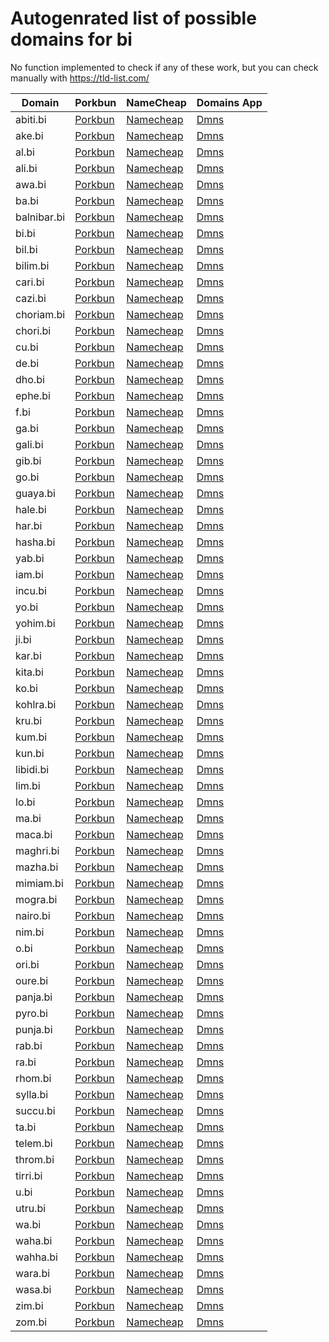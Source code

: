 # Autogenrated list of possible domains for bi

No function implemented to check if any of these work, but you can check manually with https://tld-list.com/

| Domain | Porkbun | NameCheap | Domains App |
|---|---|---|---|
| abiti.bi | [Porkbun](https://porkbun.com/checkout/search?prb=e814663da1&tlds=&idnLanguage=&search=search&q=abiti.bi) | [Namecheap](https://www.namecheap.com/domains/registration/results/?domain=abiti.bi) | [Dmns](https://dmns.app/domains?q=abiti.bi) |
| ake.bi | [Porkbun](https://porkbun.com/checkout/search?prb=e814663da1&tlds=&idnLanguage=&search=search&q=ake.bi) | [Namecheap](https://www.namecheap.com/domains/registration/results/?domain=ake.bi) | [Dmns](https://dmns.app/domains?q=ake.bi) |
| al.bi | [Porkbun](https://porkbun.com/checkout/search?prb=e814663da1&tlds=&idnLanguage=&search=search&q=al.bi) | [Namecheap](https://www.namecheap.com/domains/registration/results/?domain=al.bi) | [Dmns](https://dmns.app/domains?q=al.bi) |
| ali.bi | [Porkbun](https://porkbun.com/checkout/search?prb=e814663da1&tlds=&idnLanguage=&search=search&q=ali.bi) | [Namecheap](https://www.namecheap.com/domains/registration/results/?domain=ali.bi) | [Dmns](https://dmns.app/domains?q=ali.bi) |
| awa.bi | [Porkbun](https://porkbun.com/checkout/search?prb=e814663da1&tlds=&idnLanguage=&search=search&q=awa.bi) | [Namecheap](https://www.namecheap.com/domains/registration/results/?domain=awa.bi) | [Dmns](https://dmns.app/domains?q=awa.bi) |
| ba.bi | [Porkbun](https://porkbun.com/checkout/search?prb=e814663da1&tlds=&idnLanguage=&search=search&q=ba.bi) | [Namecheap](https://www.namecheap.com/domains/registration/results/?domain=ba.bi) | [Dmns](https://dmns.app/domains?q=ba.bi) |
| balnibar.bi | [Porkbun](https://porkbun.com/checkout/search?prb=e814663da1&tlds=&idnLanguage=&search=search&q=balnibar.bi) | [Namecheap](https://www.namecheap.com/domains/registration/results/?domain=balnibar.bi) | [Dmns](https://dmns.app/domains?q=balnibar.bi) |
| bi.bi | [Porkbun](https://porkbun.com/checkout/search?prb=e814663da1&tlds=&idnLanguage=&search=search&q=bi.bi) | [Namecheap](https://www.namecheap.com/domains/registration/results/?domain=bi.bi) | [Dmns](https://dmns.app/domains?q=bi.bi) |
| bil.bi | [Porkbun](https://porkbun.com/checkout/search?prb=e814663da1&tlds=&idnLanguage=&search=search&q=bil.bi) | [Namecheap](https://www.namecheap.com/domains/registration/results/?domain=bil.bi) | [Dmns](https://dmns.app/domains?q=bil.bi) |
| bilim.bi | [Porkbun](https://porkbun.com/checkout/search?prb=e814663da1&tlds=&idnLanguage=&search=search&q=bilim.bi) | [Namecheap](https://www.namecheap.com/domains/registration/results/?domain=bilim.bi) | [Dmns](https://dmns.app/domains?q=bilim.bi) |
| cari.bi | [Porkbun](https://porkbun.com/checkout/search?prb=e814663da1&tlds=&idnLanguage=&search=search&q=cari.bi) | [Namecheap](https://www.namecheap.com/domains/registration/results/?domain=cari.bi) | [Dmns](https://dmns.app/domains?q=cari.bi) |
| cazi.bi | [Porkbun](https://porkbun.com/checkout/search?prb=e814663da1&tlds=&idnLanguage=&search=search&q=cazi.bi) | [Namecheap](https://www.namecheap.com/domains/registration/results/?domain=cazi.bi) | [Dmns](https://dmns.app/domains?q=cazi.bi) |
| choriam.bi | [Porkbun](https://porkbun.com/checkout/search?prb=e814663da1&tlds=&idnLanguage=&search=search&q=choriam.bi) | [Namecheap](https://www.namecheap.com/domains/registration/results/?domain=choriam.bi) | [Dmns](https://dmns.app/domains?q=choriam.bi) |
| chori.bi | [Porkbun](https://porkbun.com/checkout/search?prb=e814663da1&tlds=&idnLanguage=&search=search&q=chori.bi) | [Namecheap](https://www.namecheap.com/domains/registration/results/?domain=chori.bi) | [Dmns](https://dmns.app/domains?q=chori.bi) |
| cu.bi | [Porkbun](https://porkbun.com/checkout/search?prb=e814663da1&tlds=&idnLanguage=&search=search&q=cu.bi) | [Namecheap](https://www.namecheap.com/domains/registration/results/?domain=cu.bi) | [Dmns](https://dmns.app/domains?q=cu.bi) |
| de.bi | [Porkbun](https://porkbun.com/checkout/search?prb=e814663da1&tlds=&idnLanguage=&search=search&q=de.bi) | [Namecheap](https://www.namecheap.com/domains/registration/results/?domain=de.bi) | [Dmns](https://dmns.app/domains?q=de.bi) |
| dho.bi | [Porkbun](https://porkbun.com/checkout/search?prb=e814663da1&tlds=&idnLanguage=&search=search&q=dho.bi) | [Namecheap](https://www.namecheap.com/domains/registration/results/?domain=dho.bi) | [Dmns](https://dmns.app/domains?q=dho.bi) |
| ephe.bi | [Porkbun](https://porkbun.com/checkout/search?prb=e814663da1&tlds=&idnLanguage=&search=search&q=ephe.bi) | [Namecheap](https://www.namecheap.com/domains/registration/results/?domain=ephe.bi) | [Dmns](https://dmns.app/domains?q=ephe.bi) |
| f.bi | [Porkbun](https://porkbun.com/checkout/search?prb=e814663da1&tlds=&idnLanguage=&search=search&q=f.bi) | [Namecheap](https://www.namecheap.com/domains/registration/results/?domain=f.bi) | [Dmns](https://dmns.app/domains?q=f.bi) |
| ga.bi | [Porkbun](https://porkbun.com/checkout/search?prb=e814663da1&tlds=&idnLanguage=&search=search&q=ga.bi) | [Namecheap](https://www.namecheap.com/domains/registration/results/?domain=ga.bi) | [Dmns](https://dmns.app/domains?q=ga.bi) |
| gali.bi | [Porkbun](https://porkbun.com/checkout/search?prb=e814663da1&tlds=&idnLanguage=&search=search&q=gali.bi) | [Namecheap](https://www.namecheap.com/domains/registration/results/?domain=gali.bi) | [Dmns](https://dmns.app/domains?q=gali.bi) |
| gib.bi | [Porkbun](https://porkbun.com/checkout/search?prb=e814663da1&tlds=&idnLanguage=&search=search&q=gib.bi) | [Namecheap](https://www.namecheap.com/domains/registration/results/?domain=gib.bi) | [Dmns](https://dmns.app/domains?q=gib.bi) |
| go.bi | [Porkbun](https://porkbun.com/checkout/search?prb=e814663da1&tlds=&idnLanguage=&search=search&q=go.bi) | [Namecheap](https://www.namecheap.com/domains/registration/results/?domain=go.bi) | [Dmns](https://dmns.app/domains?q=go.bi) |
| guaya.bi | [Porkbun](https://porkbun.com/checkout/search?prb=e814663da1&tlds=&idnLanguage=&search=search&q=guaya.bi) | [Namecheap](https://www.namecheap.com/domains/registration/results/?domain=guaya.bi) | [Dmns](https://dmns.app/domains?q=guaya.bi) |
| hale.bi | [Porkbun](https://porkbun.com/checkout/search?prb=e814663da1&tlds=&idnLanguage=&search=search&q=hale.bi) | [Namecheap](https://www.namecheap.com/domains/registration/results/?domain=hale.bi) | [Dmns](https://dmns.app/domains?q=hale.bi) |
| har.bi | [Porkbun](https://porkbun.com/checkout/search?prb=e814663da1&tlds=&idnLanguage=&search=search&q=har.bi) | [Namecheap](https://www.namecheap.com/domains/registration/results/?domain=har.bi) | [Dmns](https://dmns.app/domains?q=har.bi) |
| hasha.bi | [Porkbun](https://porkbun.com/checkout/search?prb=e814663da1&tlds=&idnLanguage=&search=search&q=hasha.bi) | [Namecheap](https://www.namecheap.com/domains/registration/results/?domain=hasha.bi) | [Dmns](https://dmns.app/domains?q=hasha.bi) |
| yab.bi | [Porkbun](https://porkbun.com/checkout/search?prb=e814663da1&tlds=&idnLanguage=&search=search&q=yab.bi) | [Namecheap](https://www.namecheap.com/domains/registration/results/?domain=yab.bi) | [Dmns](https://dmns.app/domains?q=yab.bi) |
| iam.bi | [Porkbun](https://porkbun.com/checkout/search?prb=e814663da1&tlds=&idnLanguage=&search=search&q=iam.bi) | [Namecheap](https://www.namecheap.com/domains/registration/results/?domain=iam.bi) | [Dmns](https://dmns.app/domains?q=iam.bi) |
| incu.bi | [Porkbun](https://porkbun.com/checkout/search?prb=e814663da1&tlds=&idnLanguage=&search=search&q=incu.bi) | [Namecheap](https://www.namecheap.com/domains/registration/results/?domain=incu.bi) | [Dmns](https://dmns.app/domains?q=incu.bi) |
| yo.bi | [Porkbun](https://porkbun.com/checkout/search?prb=e814663da1&tlds=&idnLanguage=&search=search&q=yo.bi) | [Namecheap](https://www.namecheap.com/domains/registration/results/?domain=yo.bi) | [Dmns](https://dmns.app/domains?q=yo.bi) |
| yohim.bi | [Porkbun](https://porkbun.com/checkout/search?prb=e814663da1&tlds=&idnLanguage=&search=search&q=yohim.bi) | [Namecheap](https://www.namecheap.com/domains/registration/results/?domain=yohim.bi) | [Dmns](https://dmns.app/domains?q=yohim.bi) |
| ji.bi | [Porkbun](https://porkbun.com/checkout/search?prb=e814663da1&tlds=&idnLanguage=&search=search&q=ji.bi) | [Namecheap](https://www.namecheap.com/domains/registration/results/?domain=ji.bi) | [Dmns](https://dmns.app/domains?q=ji.bi) |
| kar.bi | [Porkbun](https://porkbun.com/checkout/search?prb=e814663da1&tlds=&idnLanguage=&search=search&q=kar.bi) | [Namecheap](https://www.namecheap.com/domains/registration/results/?domain=kar.bi) | [Dmns](https://dmns.app/domains?q=kar.bi) |
| kita.bi | [Porkbun](https://porkbun.com/checkout/search?prb=e814663da1&tlds=&idnLanguage=&search=search&q=kita.bi) | [Namecheap](https://www.namecheap.com/domains/registration/results/?domain=kita.bi) | [Dmns](https://dmns.app/domains?q=kita.bi) |
| ko.bi | [Porkbun](https://porkbun.com/checkout/search?prb=e814663da1&tlds=&idnLanguage=&search=search&q=ko.bi) | [Namecheap](https://www.namecheap.com/domains/registration/results/?domain=ko.bi) | [Dmns](https://dmns.app/domains?q=ko.bi) |
| kohlra.bi | [Porkbun](https://porkbun.com/checkout/search?prb=e814663da1&tlds=&idnLanguage=&search=search&q=kohlra.bi) | [Namecheap](https://www.namecheap.com/domains/registration/results/?domain=kohlra.bi) | [Dmns](https://dmns.app/domains?q=kohlra.bi) |
| kru.bi | [Porkbun](https://porkbun.com/checkout/search?prb=e814663da1&tlds=&idnLanguage=&search=search&q=kru.bi) | [Namecheap](https://www.namecheap.com/domains/registration/results/?domain=kru.bi) | [Dmns](https://dmns.app/domains?q=kru.bi) |
| kum.bi | [Porkbun](https://porkbun.com/checkout/search?prb=e814663da1&tlds=&idnLanguage=&search=search&q=kum.bi) | [Namecheap](https://www.namecheap.com/domains/registration/results/?domain=kum.bi) | [Dmns](https://dmns.app/domains?q=kum.bi) |
| kun.bi | [Porkbun](https://porkbun.com/checkout/search?prb=e814663da1&tlds=&idnLanguage=&search=search&q=kun.bi) | [Namecheap](https://www.namecheap.com/domains/registration/results/?domain=kun.bi) | [Dmns](https://dmns.app/domains?q=kun.bi) |
| libidi.bi | [Porkbun](https://porkbun.com/checkout/search?prb=e814663da1&tlds=&idnLanguage=&search=search&q=libidi.bi) | [Namecheap](https://www.namecheap.com/domains/registration/results/?domain=libidi.bi) | [Dmns](https://dmns.app/domains?q=libidi.bi) |
| lim.bi | [Porkbun](https://porkbun.com/checkout/search?prb=e814663da1&tlds=&idnLanguage=&search=search&q=lim.bi) | [Namecheap](https://www.namecheap.com/domains/registration/results/?domain=lim.bi) | [Dmns](https://dmns.app/domains?q=lim.bi) |
| lo.bi | [Porkbun](https://porkbun.com/checkout/search?prb=e814663da1&tlds=&idnLanguage=&search=search&q=lo.bi) | [Namecheap](https://www.namecheap.com/domains/registration/results/?domain=lo.bi) | [Dmns](https://dmns.app/domains?q=lo.bi) |
| ma.bi | [Porkbun](https://porkbun.com/checkout/search?prb=e814663da1&tlds=&idnLanguage=&search=search&q=ma.bi) | [Namecheap](https://www.namecheap.com/domains/registration/results/?domain=ma.bi) | [Dmns](https://dmns.app/domains?q=ma.bi) |
| maca.bi | [Porkbun](https://porkbun.com/checkout/search?prb=e814663da1&tlds=&idnLanguage=&search=search&q=maca.bi) | [Namecheap](https://www.namecheap.com/domains/registration/results/?domain=maca.bi) | [Dmns](https://dmns.app/domains?q=maca.bi) |
| maghri.bi | [Porkbun](https://porkbun.com/checkout/search?prb=e814663da1&tlds=&idnLanguage=&search=search&q=maghri.bi) | [Namecheap](https://www.namecheap.com/domains/registration/results/?domain=maghri.bi) | [Dmns](https://dmns.app/domains?q=maghri.bi) |
| mazha.bi | [Porkbun](https://porkbun.com/checkout/search?prb=e814663da1&tlds=&idnLanguage=&search=search&q=mazha.bi) | [Namecheap](https://www.namecheap.com/domains/registration/results/?domain=mazha.bi) | [Dmns](https://dmns.app/domains?q=mazha.bi) |
| mimiam.bi | [Porkbun](https://porkbun.com/checkout/search?prb=e814663da1&tlds=&idnLanguage=&search=search&q=mimiam.bi) | [Namecheap](https://www.namecheap.com/domains/registration/results/?domain=mimiam.bi) | [Dmns](https://dmns.app/domains?q=mimiam.bi) |
| mogra.bi | [Porkbun](https://porkbun.com/checkout/search?prb=e814663da1&tlds=&idnLanguage=&search=search&q=mogra.bi) | [Namecheap](https://www.namecheap.com/domains/registration/results/?domain=mogra.bi) | [Dmns](https://dmns.app/domains?q=mogra.bi) |
| nairo.bi | [Porkbun](https://porkbun.com/checkout/search?prb=e814663da1&tlds=&idnLanguage=&search=search&q=nairo.bi) | [Namecheap](https://www.namecheap.com/domains/registration/results/?domain=nairo.bi) | [Dmns](https://dmns.app/domains?q=nairo.bi) |
| nim.bi | [Porkbun](https://porkbun.com/checkout/search?prb=e814663da1&tlds=&idnLanguage=&search=search&q=nim.bi) | [Namecheap](https://www.namecheap.com/domains/registration/results/?domain=nim.bi) | [Dmns](https://dmns.app/domains?q=nim.bi) |
| o.bi | [Porkbun](https://porkbun.com/checkout/search?prb=e814663da1&tlds=&idnLanguage=&search=search&q=o.bi) | [Namecheap](https://www.namecheap.com/domains/registration/results/?domain=o.bi) | [Dmns](https://dmns.app/domains?q=o.bi) |
| ori.bi | [Porkbun](https://porkbun.com/checkout/search?prb=e814663da1&tlds=&idnLanguage=&search=search&q=ori.bi) | [Namecheap](https://www.namecheap.com/domains/registration/results/?domain=ori.bi) | [Dmns](https://dmns.app/domains?q=ori.bi) |
| oure.bi | [Porkbun](https://porkbun.com/checkout/search?prb=e814663da1&tlds=&idnLanguage=&search=search&q=oure.bi) | [Namecheap](https://www.namecheap.com/domains/registration/results/?domain=oure.bi) | [Dmns](https://dmns.app/domains?q=oure.bi) |
| panja.bi | [Porkbun](https://porkbun.com/checkout/search?prb=e814663da1&tlds=&idnLanguage=&search=search&q=panja.bi) | [Namecheap](https://www.namecheap.com/domains/registration/results/?domain=panja.bi) | [Dmns](https://dmns.app/domains?q=panja.bi) |
| pyro.bi | [Porkbun](https://porkbun.com/checkout/search?prb=e814663da1&tlds=&idnLanguage=&search=search&q=pyro.bi) | [Namecheap](https://www.namecheap.com/domains/registration/results/?domain=pyro.bi) | [Dmns](https://dmns.app/domains?q=pyro.bi) |
| punja.bi | [Porkbun](https://porkbun.com/checkout/search?prb=e814663da1&tlds=&idnLanguage=&search=search&q=punja.bi) | [Namecheap](https://www.namecheap.com/domains/registration/results/?domain=punja.bi) | [Dmns](https://dmns.app/domains?q=punja.bi) |
| rab.bi | [Porkbun](https://porkbun.com/checkout/search?prb=e814663da1&tlds=&idnLanguage=&search=search&q=rab.bi) | [Namecheap](https://www.namecheap.com/domains/registration/results/?domain=rab.bi) | [Dmns](https://dmns.app/domains?q=rab.bi) |
| ra.bi | [Porkbun](https://porkbun.com/checkout/search?prb=e814663da1&tlds=&idnLanguage=&search=search&q=ra.bi) | [Namecheap](https://www.namecheap.com/domains/registration/results/?domain=ra.bi) | [Dmns](https://dmns.app/domains?q=ra.bi) |
| rhom.bi | [Porkbun](https://porkbun.com/checkout/search?prb=e814663da1&tlds=&idnLanguage=&search=search&q=rhom.bi) | [Namecheap](https://www.namecheap.com/domains/registration/results/?domain=rhom.bi) | [Dmns](https://dmns.app/domains?q=rhom.bi) |
| sylla.bi | [Porkbun](https://porkbun.com/checkout/search?prb=e814663da1&tlds=&idnLanguage=&search=search&q=sylla.bi) | [Namecheap](https://www.namecheap.com/domains/registration/results/?domain=sylla.bi) | [Dmns](https://dmns.app/domains?q=sylla.bi) |
| succu.bi | [Porkbun](https://porkbun.com/checkout/search?prb=e814663da1&tlds=&idnLanguage=&search=search&q=succu.bi) | [Namecheap](https://www.namecheap.com/domains/registration/results/?domain=succu.bi) | [Dmns](https://dmns.app/domains?q=succu.bi) |
| ta.bi | [Porkbun](https://porkbun.com/checkout/search?prb=e814663da1&tlds=&idnLanguage=&search=search&q=ta.bi) | [Namecheap](https://www.namecheap.com/domains/registration/results/?domain=ta.bi) | [Dmns](https://dmns.app/domains?q=ta.bi) |
| telem.bi | [Porkbun](https://porkbun.com/checkout/search?prb=e814663da1&tlds=&idnLanguage=&search=search&q=telem.bi) | [Namecheap](https://www.namecheap.com/domains/registration/results/?domain=telem.bi) | [Dmns](https://dmns.app/domains?q=telem.bi) |
| throm.bi | [Porkbun](https://porkbun.com/checkout/search?prb=e814663da1&tlds=&idnLanguage=&search=search&q=throm.bi) | [Namecheap](https://www.namecheap.com/domains/registration/results/?domain=throm.bi) | [Dmns](https://dmns.app/domains?q=throm.bi) |
| tirri.bi | [Porkbun](https://porkbun.com/checkout/search?prb=e814663da1&tlds=&idnLanguage=&search=search&q=tirri.bi) | [Namecheap](https://www.namecheap.com/domains/registration/results/?domain=tirri.bi) | [Dmns](https://dmns.app/domains?q=tirri.bi) |
| u.bi | [Porkbun](https://porkbun.com/checkout/search?prb=e814663da1&tlds=&idnLanguage=&search=search&q=u.bi) | [Namecheap](https://www.namecheap.com/domains/registration/results/?domain=u.bi) | [Dmns](https://dmns.app/domains?q=u.bi) |
| utru.bi | [Porkbun](https://porkbun.com/checkout/search?prb=e814663da1&tlds=&idnLanguage=&search=search&q=utru.bi) | [Namecheap](https://www.namecheap.com/domains/registration/results/?domain=utru.bi) | [Dmns](https://dmns.app/domains?q=utru.bi) |
| wa.bi | [Porkbun](https://porkbun.com/checkout/search?prb=e814663da1&tlds=&idnLanguage=&search=search&q=wa.bi) | [Namecheap](https://www.namecheap.com/domains/registration/results/?domain=wa.bi) | [Dmns](https://dmns.app/domains?q=wa.bi) |
| waha.bi | [Porkbun](https://porkbun.com/checkout/search?prb=e814663da1&tlds=&idnLanguage=&search=search&q=waha.bi) | [Namecheap](https://www.namecheap.com/domains/registration/results/?domain=waha.bi) | [Dmns](https://dmns.app/domains?q=waha.bi) |
| wahha.bi | [Porkbun](https://porkbun.com/checkout/search?prb=e814663da1&tlds=&idnLanguage=&search=search&q=wahha.bi) | [Namecheap](https://www.namecheap.com/domains/registration/results/?domain=wahha.bi) | [Dmns](https://dmns.app/domains?q=wahha.bi) |
| wara.bi | [Porkbun](https://porkbun.com/checkout/search?prb=e814663da1&tlds=&idnLanguage=&search=search&q=wara.bi) | [Namecheap](https://www.namecheap.com/domains/registration/results/?domain=wara.bi) | [Dmns](https://dmns.app/domains?q=wara.bi) |
| wasa.bi | [Porkbun](https://porkbun.com/checkout/search?prb=e814663da1&tlds=&idnLanguage=&search=search&q=wasa.bi) | [Namecheap](https://www.namecheap.com/domains/registration/results/?domain=wasa.bi) | [Dmns](https://dmns.app/domains?q=wasa.bi) |
| zim.bi | [Porkbun](https://porkbun.com/checkout/search?prb=e814663da1&tlds=&idnLanguage=&search=search&q=zim.bi) | [Namecheap](https://www.namecheap.com/domains/registration/results/?domain=zim.bi) | [Dmns](https://dmns.app/domains?q=zim.bi) |
| zom.bi | [Porkbun](https://porkbun.com/checkout/search?prb=e814663da1&tlds=&idnLanguage=&search=search&q=zom.bi) | [Namecheap](https://www.namecheap.com/domains/registration/results/?domain=zom.bi) | [Dmns](https://dmns.app/domains?q=zom.bi) |

